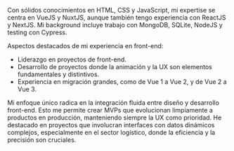 Con sólidos conocimientos en HTML, CSS y JavaScript, mi expertise se centra en VueJS y NuxtJS, aunque también tengo experiencia con ReactJS y NextJS. Mi background incluye trabajo con MongoDB, SQLite, NodeJS y testing con Cypress.

Aspectos destacados de mi experiencia en front-end:

* Liderazgo en proyectos de front-end.
* Desarrollo de proyectos donde la animación y la UX son elementos fundamentales y distintivos.
* Experiencia en migración grandes, como de Vue 1 a Vue 2, y de Vue 2 a Vue 3.

Mi enfoque único radica en la integración fluida entre diseño y desarrollo front-end. Esto me permite crear MVPs que evolucionan limpiamente a productos en producción, manteniendo siempre la UX como prioridad. He destacado en proyectos que involucran interfaces con datos dinámicos complejos, especialmente en el sector logístico, donde la eficiencia y la precisión son cruciales.